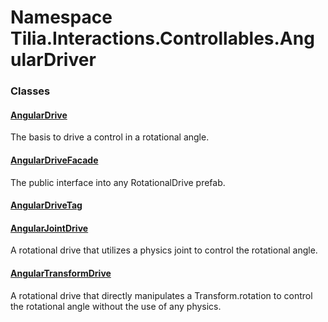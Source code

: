 # Namespace Tilia.Interactions.Controllables.AngularDriver

### Classes

#### [AngularDrive]

The basis to drive a control in a rotational angle.

#### [AngularDriveFacade]

The public interface into any RotationalDrive prefab.

#### [AngularDriveTag]

#### [AngularJointDrive]

A rotational drive that utilizes a physics joint to control the rotational angle.

#### [AngularTransformDrive]

A rotational drive that directly manipulates a Transform.rotation to control the rotational angle without the use of any physics.

[AngularDrive]: AngularDrive.md
[AngularDriveFacade]: AngularDriveFacade.md
[AngularDriveTag]: AngularDriveTag.md
[AngularJointDrive]: AngularJointDrive.md
[AngularTransformDrive]: AngularTransformDrive.md
